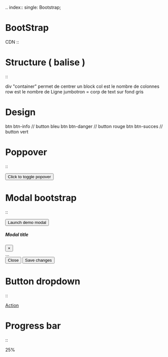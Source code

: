 .. index::
   single: Bootstrap;

BootStrap
===================


CDN
::

  <!-- CSS only -->
  <link href="https://cdn.jsdelivr.net/npm/bootstrap@5.0.0-beta2/dist/css/bootstrap.min.css" rel="stylesheet"
  integrity="sha384-BmbxuPwQa2lc/FVzBcNJ7UAyJxM6wuqIj61tLrc4wSX0szH/Ev+nYRRuWlolflfl"
  crossorigin="anonymous">

  <!-- JavaScript Bundle with Popper -->
  <script src="https://cdn.jsdelivr.net/npm/bootstrap@5.0.0-beta2/dist/js/bootstrap.bundle.min.js"
  integrity="sha384-b5kHyXgcpbZJO/tY9Ul7kGkf1S0CWuKcCD38l8YkeH8z8QjE0GmW1gYU5S9FOnJ0"
  crossorigin="anonymous"></script>


Structure ( balise )
===================
::

  div "container" permet de centrer un block
  col est le nombre de colonnes
  row est le nombre de Ligne
  jumbotron = corp de text sur fond gris

Design
===================
btn btn-info // button bleu
btn btn-danger // button rouge
btn btn-succes // button vert

Poppover
===================
::

  <button type="button"
  class="btn btn-lg btn-danger"
  data-toggle="popover" title="Popover title"
  data-content="msg à afficher ">Click to toggle popover</button>


Modal bootstrap
===================
::

  <!-- Button trigger modal -->
  <button type="button" class="btn btn-primary" data-toggle="modal" data-target="#exampleModal">
    Launch demo modal
  </button>

  <!-- Modal -->
  <div class="modal fade" id="exampleModal" tabindex="-1" role="dialog" aria-labelledby="exampleModalLabel" aria-hidden="true">
    <div class="modal-dialog" role="document">
      <div class="modal-content">
        <div class="modal-header">
          <h5 class="modal-title" id="exampleModalLabel">Modal title</h5>
          <button type="button" class="close" data-dismiss="modal" aria-label="Close">
            <span aria-hidden="true">&times;</span>
          </button>
        </div>
        <div class="modal-body">
          ...
        </div>
        <div class="modal-footer">
          <button type="button" class="btn btn-secondary" data-dismiss="modal">Close</button>
          <button type="button" class="btn btn-primary">Save changes</button>
        </div>
      </div>
    </div>
  </div>


Button dropdown
===================
::

  <div class="btn-group">
    <a class="btn dropdown-toggle" data-toggle="dropdown" href="#">
      Action
      <span class="caret"></span>
    </a>
    <ul class="dropdown-menu">
      <!-- dropdown menu links -->
    </ul>
  </div>

Progress bar
===================
::

  <div class="progress">
    <div class="progress-bar" role="progressbar" style="width: 25%;" aria-valuenow="25" aria-valuemin="0" aria-valuemax="100">25%</div>
  </div>
